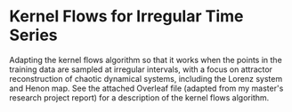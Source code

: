 # Kernel Flows for Irregular Time Series

Adapting the kernel flows algorithm so that it works when the points in the training data are sampled at irregular intervals, with a focus on attractor reconstruction of chaotic dynamical systems, including the Lorenz system and Henon map. See the attached Overleaf file (adapted from my master's research project report) for a description of the kernel flows algorithm.



